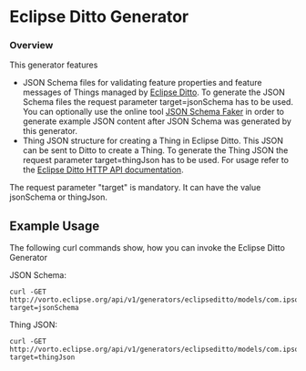 # Eclipse Ditto Generator

### Overview

This generator features

- JSON Schema files for validating feature properties and feature messages of Things managed by [Eclipse Ditto](https://www.eclipse.org/ditto/). To generate the JSON Schema files the request parameter target=jsonSchema has to be used.
You can optionally use the online tool [JSON Schema Faker](http://json-schema-faker.js.org) in order to generate example JSON content
after JSON Schema was generated by this generator.
- Thing JSON structure for creating a Thing in Eclipse Ditto. This JSON can be sent to Ditto to create a Thing. To generate the Thing JSON the request parameter target=thingJson has to be used.
For usage refer to the [Eclipse Ditto HTTP API documentation](https://www.eclipse.org/ditto/http-api-doc.html).

The request parameter "target" is mandatory. It can have the value jsonSchema or thingJson.

## Example Usage

The following curl commands show, how you can invoke the Eclipse Ditto Generator

JSON Schema:

	curl -GET http://vorto.eclipse.org/api/v1/generators/eclipseditto/models/com.ipso.smartobjects.Load_Control:1.1.0?target=jsonSchema

Thing JSON: 

    curl -GET http://vorto.eclipse.org/api/v1/generators/eclipseditto/models/com.ipso.smartobjects.Load_Control:1.1.0?target=thingJson
